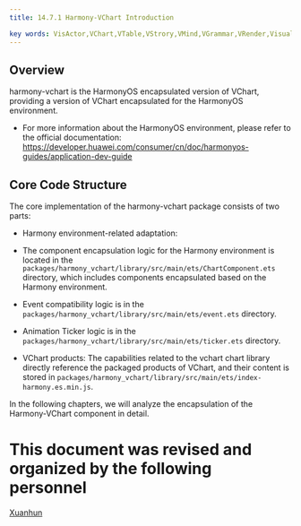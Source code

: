 ```yaml
---
title: 14.7.1 Harmony-VChart Introduction    

key words: VisActor,VChart,VTable,VStrory,VMind,VGrammar,VRender,Visualization,Chart,Data,Table,Graph,Gis,LLM
---
```

## Overview

harmony-vchart is the HarmonyOS encapsulated version of VChart, providing a version of VChart encapsulated for the HarmonyOS environment.    

*  For more information about the HarmonyOS environment, please refer to the official documentation: https://developer.huawei.com/consumer/cn/doc/harmonyos-guides/application-dev-guide    

## Core Code Structure

The core implementation of the harmony-vchart package consists of two parts:    

*  Harmony environment-related adaptation:    

*  The component encapsulation logic for the Harmony environment is located in the `packages/harmony_vchart/library/src/main/ets/ChartComponent.ets` directory, which includes components encapsulated based on the Harmony environment.    

*  Event compatibility logic is in the `packages/harmony_vchart/library/src/main/ets/event.ets` directory.    

*  Animation Ticker logic is in the `packages/harmony_vchart/library/src/main/ets/ticker.ets` directory.    

*  VChart products: The capabilities related to the vchart chart library directly reference the packaged products of VChart, and their content is stored in `packages/harmony_vchart/library/src/main/ets/index-harmony.es.min.js`.    



In the following chapters, we will analyze the encapsulation of the Harmony-VChart component in detail.    

 # This document was revised and organized by the following personnel 
 [Xuanhun](https://github.com/xuanhun)